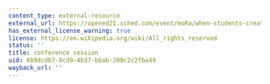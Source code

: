 ```yaml
---
content_type: external-resource
external_url: https://opened21.sched.com/event/moRa/when-students-create-oer-what-weve-learned-and-whats-next-at-mit-opencourseware
has_external_license_warning: true
license: https://en.wikipedia.org/wiki/All_rights_reserved
status: ''
title: conference session
uid: 6b0dcdb7-8cd9-4b37-bbab-280c2c2fba49
wayback_url: ''
---
```

